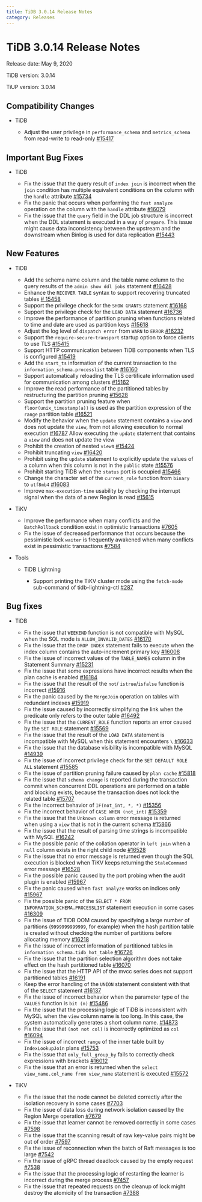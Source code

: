 ```yaml
---
title: TiDB 3.0.14 Release Notes
category: Releases
---
```


# TiDB 3.0.14 Release Notes

Release date: May 9, 2020

TiDB version: 3.0.14

TiUP version: 3.0.14

## Compatibility Changes

+ TiDB

    - Adjust the user privilege in `performance_schema` and `metrics_schema` from read-write to read-only [#15417](https://github.com/pingcap/tidb/pull/15417)

## Important Bug Fixes

+ TiDB

    - Fix the issue that the query result of `index join` is incorrect when the `join` condition has multiple equivalent conditions on the column with the `handle` attribute [#15734](https://github.com/pingcap/tidb/pull/15734)
    - Fix the panic that occurs when performing the `fast analyze` operation on the column with the `handle` attribute [#16079](https://github.com/pingcap/tidb/pull/16079)
    - Fix the issue that the `query` field in the DDL job structure is incorrect when the DDL statement is executed in a way of  `prepare`. This issue might cause data inconsistency between the upstream and the downstream when Binlog is used for data replication [#15443](https://github.com/pingcap/tidb/pull/15443)

## New Features

+ TiDB

    - Add the schema name column and the table name column to the query results of the `admin show ddl jobs` statement [#16428](https://github.com/pingcap/tidb/pull/16428)
    - Enhance the `RECOVER TABLE` syntax to support recovering truncated tables [# 15458](https://github.com/pingcap/tidb/pull/15458)
    - Support the privilege check for the `SHOW GRANTS` statement [#16168](https://github.com/pingcap/tidb/pull/16168)
    - Support the privilege check for the `LOAD DATA` statement [#16736](https://github.com/pingcap/tidb/pull/16736)
    - Improve the performance of partition pruning when functions related to time and date are used as partition keys [#15618](https://github.com/pingcap/tidb/pull/15618)
    - Adjust the log level of `dispatch error` from `WARN` to `ERROR` [#16232](https://github.com/pingcap/tidb/pull/16232)
    - Support the `require-secure-transport` startup option to force clients to use TLS [#15415](https://github.com/pingcap/tidb/pull/15415)
    - Support HTTP communication between TiDB components when TLS is configured [#15419](https://github.com/pingcap/tidb/pull/15419)
    - Add the `start_ts` information of the current transaction to the `information_schema.processlist` table [#16160](https://github.com/pingcap/tidb/pull/16160)
    - Support automatically reloading the TLS certificate information used for communication among clusters [#15162](https://github.com/pingcap/tidb/pull/15162)
    - Improve the read performance of the partitioned tables by restructuring the partition pruning [#15628](https://github.com/pingcap/tidb/pull/15628)
    - Support the partition pruning feature when `floor(unix_timestamp(a))` is used as the partition expression of the `range` partition table [#16521](https://github.com/pingcap/tidb/pull/16521)
    - Modify the behavior when the `update` statement contains a `view` and does not update the `view`, from not allowing execution to normal execution [#16787](https://github.com/pingcap/tidb/pull/16787) Allow executing the `update` statement that contains a `view` and does not update the view
    - Prohibit the creation of nested `view`s [#15424](https://github.com/pingcap/tidb/pull/15424)
    - Prohibit truncating `view` [#16420](https://github.com/pingcap/tidb/pull/16420)
    - Prohibit using the `update` statement to explicitly update the values of a column when this column is not in the `public` state [#15576](https://github.com/pingcap/tidb/pull/15576)
    - Prohibit starting TiDB when the `status` port is occupied [#15466](https://github.com/pingcap/tidb/pull/15466)
    - Change the character set of the `current_role` function from `binary` to `utf8mb4` [#16083](https://github.com/pingcap/tidb/pull/16083)
    - Improve `max-execution-time` usability by checking the interrupt signal when the data of a new Region is read [#15615](https://github.com/pingcap/tidb/pull/15615)

+ TiKV

    - Improve the performance when many conflicts and the `BatchRollback` condition exist in optimistic transactions [#7605](https://github.com/tikv/tikv/pull/7605)
    - Fix the issue of decreased performance that occurs because the pessimistic lock `waiter` is frequently awakened when many conflicts exist in pessimistic transactions [#7584](https://github.com/tikv/tikv/pull/7584)

+ Tools

    + TiDB Lightning

        - Support printing the TiKV cluster mode using the `fetch-mode` sub-command of tidb-lightning-ctl [#287](https://github.com/pingcap/tidb-lightning/pull/287)

## Bug fixes

+ TiDB

    - Fix the issue that `WEEKEND` function is not compatible with MySQL when the SQL mode is `ALLOW_INVALID_DATES` [#16170](https://github.com/pingcap/tidb/pull/16170)
    - Fix the issue that the `DROP INDEX` statement fails to execute when the index column contains the auto-increment primary key [#16008](https://github.com/pingcap/tidb/pull/16008) 
    - Fix the issue of incorrect values of the `TABLE_NAMES` column in the Statement Summary [#15231](https://github.com/pingcap/tidb/pull/15231)
    - Fix the issue that some expressions have incorrect results when the plan cache is enabled [#16184](https://github.com/pingcap/tidb/pull/16184)   
    - Fix the issue that the result of the `not`/ `istrue`/`isfalse` function is incorrect [#15916](https://github.com/pingcap/tidb/pull/15916) 
    - Fix the panic caused by the `MergeJoin` operation on tables with redundant indexes [#15919](https://github.com/pingcap/tidb/pull/15919)     
    - Fix the issue caused by incorrectly simplifying the link when the predicate only refers to the outer table [#16492](https://github.com/pingcap/tidb/pull/16492)
    - Fix the issue that the `CURRENT_ROLE` function reports an error caused by the `SET ROLE` statement [#15569](https://github.com/pingcap/tidb/pull/15569)
    - Fix the issue that the result of the `LOAD DATA` statement is incompatible with MySQL when this statement encounters  `\` [#16633](https://github.com/pingcap/tidb/pull/16633)
    - Fix the issue that the database visibility is incompatible with MySQL [#14939](https://github.com/pingcap/tidb/pull/14939)
    - Fix the issue of incorrect privilege check for the `SET DEFAULT ROLE ALL` statement [#15585](https://github.com/pingcap/tidb/pull/15585)     
    - Fix the issue of partition pruning failure caused by `plan cache` [#15818](https://github.com/pingcap/tidb/pull/15818)
    - Fix the issue that `schema change` is reported during the transaction commit when concurrent DDL operations are performed on a table and blocking exists, because the transaction does not lock the related table [#15707](https://github.com/pingcap/tidb/pull/15707)
    - Fix the incorrect behavior of `IF(not_int, *, *)` [#15356](https://github.com/pingcap/tidb/pull/15356)    
    - Fix the incorrect behavior of `CASE WHEN (not_int)` [#15359](https://github.com/pingcap/tidb/pull/15359) 
    - Fix the issue that the `Unknown column` error message is returned when using a `view` that is not in the current schema [#15866](https://github.com/pingcap/tidb/pull/15866)  
    - Fix the issue that the result of parsing time strings is incompatible with MySQL [#16242](https://github.com/pingcap/tidb/pull/16242)  
    - Fix the possible panic of the collation operator in `left join` when a `null` column exists in the right child node [#16528](https://github.com/pingcap/tidb/pull/16528)
    - Fix the issue that no error message is returned even though the SQL execution is blocked when TiKV keeps returning the `StaleCommand` error message [#16528](https://github.com/pingcap/tidb/pull/16528)
    - Fix the possible panic caused by the port probing when the audit plugin is enabled [#15967](https://github.com/pingcap/tidb/pull/15967)
    - Fix the panic caused when `fast analyze` works on indices only [#15967](https://github.com/pingcap/tidb/pull/15967)
    - Fix the possible panic of the `SELECT * FROM INFORMATION_SCHEMA.PROCESSLIST` statement execution in some cases [#16309](https://github.com/pingcap/tidb/pull/16309)
    - Fix the issue of TiDB OOM caused by specifying a large number of partitions (`9999999999999`, for example) when the hash partition table is created without checking the number of partitions before allocating memory [#16218](https://github.com/pingcap/tidb/pull/16218)
    - Fix the issue of incorrect information of partitioned tables in `information_schema.tidb_hot_table` [#16726](https://github.com/pingcap/tidb/pull/16726)
    - Fix the issue that the partition selection algorithm does not take effect on the hash partitioned table [#16070](https://github.com/pingcap/tidb/pull/16070)
    - Fix the issue that the HTTP API of the mvcc series does not support partitioned tables [#16191](https://github.com/pingcap/tidb/pull/16191)
    - Keep the error handling of the `UNION` statement consistent with that of the `SELECT` statement [#16137](https://github.com/pingcap/tidb/pull/16137)
    - Fix the issue of incorrect behavior when the parameter type of the `VALUES` function is `bit (n)` [#15486](https://github.com/pingcap/tidb/pull/15486)
    - Fix the issue that the processing logic of TiDB is inconsistent with MySQL when the `view` column name is too long. In this case, the system automatically generates a short column name. [#14873](https://github.com/pingcap/tidb/pull/14873 )
    - Fix the issue that `(not not col)` is incorrectly optimized as `col` [#16094](https://github.com/pingcap/tidb/pull/16094)
    - Fix the issue of incorrect `range` of the inner table built by `IndexLookupJoin` plans [#15753](https://github.com/pingcap/tidb/pull/15753)
    - Fix the issue that `only_full_group_by` fails to correctly check expressions with brackets [#16012](https://github.com/pingcap/tidb/pull/16012)
    - Fix the issue that an error is returned when the `select view_name.col_name from view_name` statement is executed [#15572](https://github.com/pingcap/tidb/pull/15572)

+ TiKV

    - Fix the issue that the node cannot be deleted correctly after the isolation recovery in some cases [#7703](https://github.com/tikv/tikv/pull/7703)
    - Fix the issue of data loss during network isolation caused by the Region Merge operation [#7679](https://github.com/tikv/tikv/pull/7679)
    - Fix the issue that learner cannot be removed correctly in some cases [#7598](https://github.com/tikv/tikv/pull/7598)
    - Fix the issue that the scanning result of  raw key-value pairs might be out of order [#7597](https://github.com/tikv/tikv/pull/7597)
    - Fix the issue of reconnection when the batch of Raft messages is too large [#7542](https://github.com/tikv/tikv/pull/7542)
    - Fix the issue of  gRPC thread deadlock caused by the empty request [#7538](https://github.com/tikv/tikv/pull/7538)
    - Fix the issue that the processing logic of restarting the learner is incorrect during the merge process [#7457](https://github.com/tikv/tikv/pull/7457)
    - Fix the issue that repeated requests on the cleanup of lock might destroy the atomicity of the transaction [#7388](https://github.com/tikv/tikv/pull/7388)
